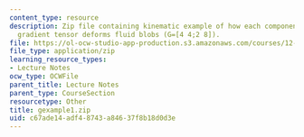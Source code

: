 ```yaml
---
content_type: resource
description: Zip file containing kinematic example of how each component of the velocity
  gradient tensor deforms fluid blobs (G=[4 4;2 8]).
file: https://ol-ocw-studio-app-production.s3.amazonaws.com/courses/12-800-fluid-dynamics-of-the-atmosphere-and-ocean-fall-2004/c67ade14adf48743a84637f8b18d0d3e_gexample1.zip
file_type: application/zip
learning_resource_types:
- Lecture Notes
ocw_type: OCWFile
parent_title: Lecture Notes
parent_type: CourseSection
resourcetype: Other
title: gexample1.zip
uid: c67ade14-adf4-8743-a846-37f8b18d0d3e
---
```

